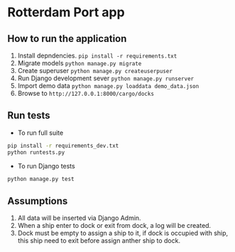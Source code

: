 # Rotterdam Port app

## How to run the application
1. Install depndencies.
    `pip install -r requirements.txt`
2. Migrate models
`python manage.py migrate`
3. Create superuser `python manage.py createuserpuser`
4. Run Django development sever
`python manage.py runserver`
5. Import demo data `python manage.py loaddata demo_data.json`
6. Browse to `http://127.0.0.1:8000/cargo/docks`
## Run tests
* To run full suite
``` bash
pip install -r requirements_dev.txt
python runtests.py
```
* To run Django tests
``` bash
python manage.py test
```

## Assumptions
1. All data will be inserted via Django Admin.
2. When a ship enter to dock or exit from dock, a log will be created.
3. Dock must be empty to assign a ship to it, if dock is occupied with  ship, this ship need to exit before assign anther ship to dock.
